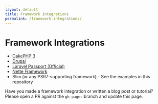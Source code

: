 ```yaml
---
layout: default
title: Framework Integrations
permalink: /framework-integrations/
---
```


# Framework Integrations

* [CakePHP 3](https://github.com/uafrica/oauth-server)
* [Drupal](https://www.drupal.org/project/simple_oauth)
* [Laravel Passport (Official)](https://laravel.com/docs/passport)
* [Nette Framework](https://github.com/lookyman/nette-oauth2-server)
* Slim (or any PSR7-supporting framework) - See the examples in this repository

Have you made a framework integration or written a blog post or tutorial? Please open a PR against the `gh-pages` branch and update this page.

